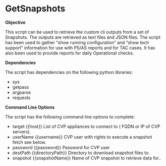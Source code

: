 # GetSnapshots

**Objective**

This script can be used to retrieve the custom cli outputs from a set of Snapshots. The outputs are retrieved as text files and JSON files. The script has been used to gather “show running configuration” and “show tech support” information for use with PS/AS reports and for TAC cases. It has also been used to provide reports for daily Operational checks.

**Dependencies**

The script has dependencies on the following python libraries:
 - sys
 - getpass
 - argparse
 - requests

**Command Line Options**

The script has the following command line options to complete:

- target {{host}}	List of CVP appliances to connect to ( FQDN or IP of CVP servers).
- userName {{username}}	CVP user with rights to execute a snapshot fetch see below.
- password {{password}}	Password for CVP user
- destPath {{directoryPath}}	Directory to download snapshot files to.
- snapshot {{snapshotName}}	Name of CVP snapshot to retrieve data for..
